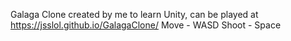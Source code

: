 Galaga Clone created by me to learn Unity, can be played at https://jsslol.github.io/GalagaClone/
Move - WASD
Shoot - Space
